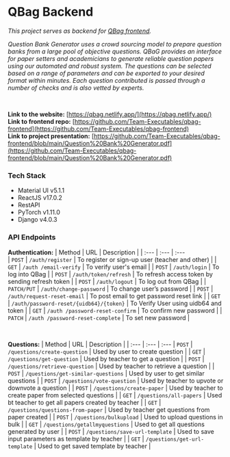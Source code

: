 # QBag Backend

_This project serves as backend for [QBag frontend](https://github.com/Team-Executables/qbag-frontend)._

_Question Bank Generator uses a crowd sourcing model to prepare question banks from a large pool of objective questions. QBaG provides an interface for paper setters and academicians to generate reliable question papers using our automated and robust system. The questions can be selected based on a range of parameters and can be exported to your desired format within minutes. Each question contributed is passed through a number of checks and is also vetted by experts._

<br/>

**Link to the website:** [https://qbag.netlify.app/](https://qbag.netlify.app/)
<br/>
**Link to frontend repo:** [https://github.com/Team-Executables/qbag-frontend](https://github.com/Team-Executables/qbag-frontend)
<br/>
**Link to project presentation:** [https://github.com/Team-Executables/qbag-frontend/blob/main/Question%20Bank%20Generator.pdf](https://github.com/Team-Executables/qbag-frontend/blob/main/Question%20Bank%20Generator.pdf)


### Tech Stack ###
* Material UI v5.1.1
* ReactJS v17.0.2
* RestAPI
* PyTorch v1.11.0
* Django v4.0.3


### API Endpoints ###
**Authentication:**
| Method | URL | Description |
| :---         | :---         | :---         
| `POST`   | `/auth/register`     | To register or sign-up user (teacher and other)    |
| `GET`     | `/auth /email-verify`       |  To verify user's email      |
| `POST`     | `/auth/login`       |  To log into QBag     |
| `POST`     | `/auth/token/refresh`       | To refresh access token by sending refresh token      |
| `POST`     | `/auth/logout`       |    To log out from QBag   |
| `PATCH/PUT`     | `/auth/change-password`       | To change user’s password      |
| `POST`     | `/auth/request-reset-email`       | To post email to get password reset link      |
| `GET` | `/auth/password-reset/{uidb64}/{token}` | To Verify User using uidb64 and token |
| `GET` | `/auth /password-reset-confirm` | To confirm new password |
| `PATCH` | `/auth /password-reset-complete` | To set new password |

<br/>

**Questions:**
| Method | URL | Description |
| :---         | :---         | :--- 
| `POST` | `/questions/create-question` | Used by user to create question |
| `GET` | `/questions/get-question` | Used by teacher to get a question |
| `POST` | `/questions/retrieve-question` | Used by teacher to retrieve a question  |
| `POST` | `/questions/get-similar-questions` | Used by user to get similar questions |
| `POST` | `/questions/vote-question` | Used by teacher to upvote or downvote a question |
| `POST` | `/questions/create-paper` | Used by teacher to create paper from selected questions |
| `GET` | `/questions/all-papers` | Used bt teacher to get all papers created by teacher |
| `GET` | `/questions/questions-from-paper` | Used by teacher get questions from paper created |
| `POST` | `/questions/bulkupload` | Used to upload questions in bulk |
| `GET` | `/questions/getallmyquestions` | Used to get all questions generated by user |
| `POST` | `/questions/save-url-template` | Used to save input parameters as template by teacher |
| `GET` | `/questions/get-url-template` | Used to get saved template by teacher |

<br/>

<br/>
<br/>
